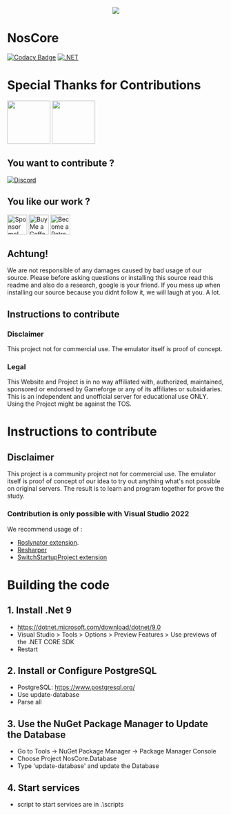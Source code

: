 <p align="center">
  <img src="https://github.com/NosCoreIO/NosCore.Packets/blob/15.0.1/icon.png"/>
</p>

# NosCore #
[![Codacy Badge](https://app.codacy.com/project/badge/Grade/643fd3df0ce742ec9b2ac3dab95bdc44)](https://www.codacy.com/gh/NosCoreIO/NosCore/dashboard?utm_source=github.com&amp;utm_medium=referral&amp;utm_content=NosCoreIO/NosCore&amp;utm_campaign=Badge_Grade)
[![.NET](https://github.com/NosCoreIO/NosCore/actions/workflows/dotnet.yml/badge.svg?branch=master)](https://github.com/NosCoreIO/NosCore/actions/workflows/dotnet.yml)

# Special Thanks for Contributions #
<p align="left">
<a href="https://aws.amazon.com"><img height="100px" src="https://chiefit.me/wp-content/uploads/2019/06/Amazon-Web-Services_logo835x396.png"/></a>
<a href="https://www.navicat.com"><img height="100px" src="https://user-images.githubusercontent.com/35202750/207230064-dcf23adc-9e96-4481-9a53-cd212f5bd60e.png"/></a>
</p>

## You want to contribute ? ##
[![Discord](https://i.gyazo.com/2115a3ecb258220f5b1a8ebd8c50eb8f.png)](https://discord.gg/Eu3ETSw)

## You like our work ? ##
<a href='https://github.com/sponsors/0Lucifer0' target='_blank'><img height='48' style='border:0px;height:46px;' src='https://i.gyazo.com/47b2ca2eb6e1ce38d02b04c410e1c82a.png' border='0' alt='Sponsor me!' /></a>
<a href='https://ko-fi.com/A3562BQV' target='_blank'><img height='46' style='border:0px;height:46px;' src='https://az743702.vo.msecnd.net/cdn/kofi3.png?v=0' border='0' alt='Buy Me a Coffee at ko-fi.com' /></a> 
<a href='https://www.patreon.com/bePatron?u=6503887' target='_blank'><img height='46' style='border:0px;height:46px;' src='https://c5.patreon.com/external/logo/become_a_patron_button@2x.png' border='0' alt='Become a Patron!' /></a>

## Achtung! ##
We are not responsible of any damages caused by bad usage of our source. Please before asking questions or installing this source read this readme and also do a research, google is your friend. If you mess up when installing our source because you didnt follow it, we will laugh at you. A lot.

## Instructions to contribute ##

### Disclaimer ###
This project not for commercial use. The emulator itself is proof of concept.

### Legal ###
This Website and Project is in no way affiliated with, authorized, maintained, sponsored or endorsed by Gameforge or any of its affiliates or subsidiaries. This is an independent and unofficial server for educational use ONLY. Using the Project might be against the TOS.
# Instructions to contribute #

## Disclaimer ##
This project is a community project not for commercial use. The emulator itself is proof of concept of our idea to try out anything what's not possible on original servers. The result is to learn and program together for prove the study. 

### Contribution is only possible with Visual Studio 2022 ###
We recommend usage of : 
* [Roslynator extension](https://github.com/JosefPihrt/Roslynator).
* [Resharper](https://www.jetbrains.com/resharper/)
* [SwitchStartupProject extension](https://marketplace.visualstudio.com/items?itemName=vs-publisher-141975.SwitchStartupProjectForVS2022)


# Building the code #

## 1. Install .Net 9 ##
- https://dotnet.microsoft.com/download/dotnet/9.0
- Visual Studio > Tools > Options > Preview Features > Use previews of the .NET CORE SDK
- Restart

## 2. Install or Configure PostgreSQL ##
- PostgreSQL: https://www.postgresql.org/
- Use update-database
- Parse all

## 3. Use the NuGet Package Manager to Update the Database ##
- Go to Tools -> NuGet Package Manager -> Package Manager Console
- Choose Project NosCore.Database
- Type 'update-database' and update the Database

## 4. Start services ##
- script to start services are in .\scripts 

